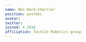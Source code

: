 ```yaml
---
name: Ben Ward-Cherrier
position: postdoc
avatar: 
twitter:
joined: 4_2018
affiliation: Tactile Robotics group
---
```


